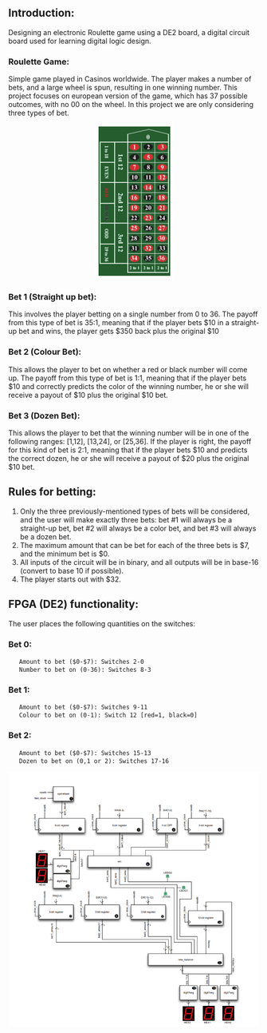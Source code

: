 ## Introduction:
Designing an electronic Roulette game using a DE2 board, a digital circuit board used for learning 
digital logic design.

### Roulette Game: 
Simple game played in Casinos worldwide. The player makes a number of bets, and a
large wheel is spun, resulting in one winning number.
This project focuses on european version of the game, which has 37 possible outcomes, with no 00
on the wheel. In this project we are only considering three types of bet.



<p align="center">
  <img src="/gamePreview.png">
</p>

### Bet 1 (Straight up bet): 
This involves the player betting on a single number from 0 to 36. The payoff 
from this type of bet is 35:1, meaning that if the player bets $10 in a straight-up bet and wins, 
the player gets $350 back plus the original $10

### Bet 2 (Colour Bet): 
This allows the player to bet on whether a red or black number will come up. The 
payoff from this type of bet is 1:1, meaning that if the player bets $10 and correctly predicts 
the color of the winning number, he or she will receive a payout of $10 plus the original $10 bet.

### Bet 3 (Dozen Bet): 
This allows the player to bet that the winning number will be in one of the following
ranges: [1,12], [13,24], or [25,36]. If the player is right, the payoff for this kind of bet is 2:1,
meaning that if the player bets $10 and predicts the correct dozen, he or she will receive a payout
of $20 plus the original $10 bet.

## Rules for betting: 
1. Only the three previously-mentioned types of bets will be considered, and the user will make
exactly three bets: bet #1 will always be a straight-up bet, bet #2 will always be a color bet, 
and bet #3 will always be a dozen bet.
2. The maximum amount that can be bet for each of the three bets is $7, and the minimum bet is $0.
3. All inputs of the circuit will be in binary, and all outputs will be in base-16 (convert to base 10 if possible).
4. The player starts out with $32.

## FPGA (DE2) functionality: 

The user places the following quantities on the switches:
### Bet 0: 
       Amount to bet ($0-$7): Switches 2-0
       Number to bet on (0-36): Switches 8-3
### Bet 1: 
       Amount to bet ($0-$7): Switches 9-11
       Colour to bet on (0-1): Switch 12 [red=1, black=0]
### Bet 2: 
       Amount to bet ($0-$7): Switches 15-13
       Dozen to bet on (0,1 or 2): Switches 17-16
       
<p align="center">  <img src="/datapath.png"> </p> 

       
